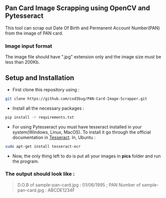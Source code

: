## Pan Card Image Scrapping using OpenCV and Pytesseract
This tool can scrap out Date Of Birth and Permanent Account Number(PAN) from the image of PAN card.

### Image input format

The image file should have ".jpg" extension only and the image size must be less than 200Kb.

## Setup and Installation

* First clone this repository using :
```bash
git clone https://github.com/cod3bug/PAN-Card-Image-Scrapper.git
```
* Install all the necessary packages :
```bash
pip install -r requirements.txt
```
* For using Pytesseract you must have tesseract installed in your system(Windows, Linux, MacOS). To install it go through the official documentation in [Tesseract](https://tesseract-ocr.github.io/tessdoc/Home.html).
In, Ubuntu : 
```bash
sudo apt-get install tesseract-ocr
```
* Now, the only thing left to do is put all your images in **pics** folder and run the program.

### The output should look like : 
> D.O.B of sample-pan-card.jpg : 01/06/1995 ; PAN Number of sample-pan-card.jpg : ABCDE1234F